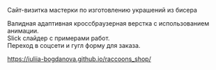 Сайт-визитка мастерки по изготовлению украшений из бисера  

Валидная адаптивная кроссбраузерная верстка с использованием анимации.  
Slick слайдер с примерами работ.  
Переход в соцсети и гугл форму для заказа.  

https://iuliia-bogdanova.github.io/raccoons_shop/
